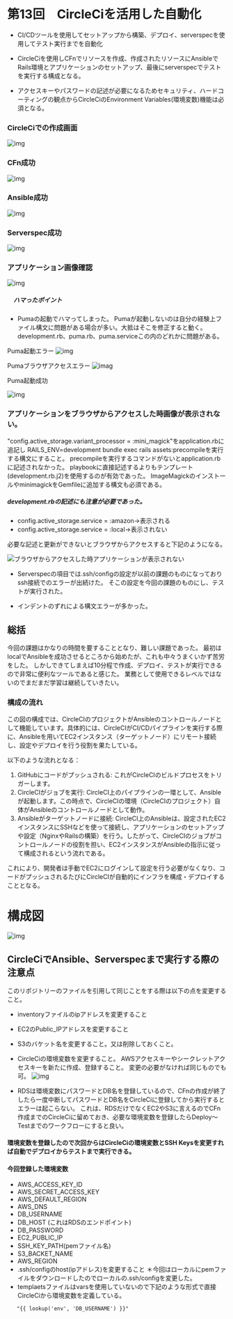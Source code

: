 # 第13回　CircleCiを活用した自動化

- CI/CDツールを使用してセットアップから構築、デプロイ、serverspecを使用してテスト実行までを自動化

- CircleCiを使用しCFnでリソースを作成、作成されたリソースにAnsibleでRails環境とアプリケーションのセットアップ、最後にserverspecでテストを実行する構成となる。

- アクセスキーやパスワードの記述が必要になるためセキュリティ、ハードコーティングの観点からCircleCiのEnvironment Variables(環境変数)機能は必須となる。


### CircleCiでの作成画面

![img](lecture13/lecture13/CircleCi_Succsess.png)




### CFn成功

![img](lecture13/lecture13/CircleCi_CFn_Succsess.png)


### Ansible成功

![img](lecture13/lecture13/CircleCi_Ansible_Success.png)


### Serverspec成功

![img](lecture13/lecture13/CircleCi_Serverspec_Succsess.png)

### アプリケーション画像確認
![img](lecture13/lecture13/CircleCi_S3_画像.png)

##### 　ハマったポイント

- Pumaの起動でハマってしまった。
Pumaが起動しないのは自分の経験上ファイル構文に問題がある場合が多い。大抵はそこを修正すると動く。
development.rb、puma.rb、puma.serviceこの内のどれかに問題がある。


Puma起動エラー
![img](lecture13/lecture13/Puma起動エラー.png)

Pumaブラウザアクセスエラー
![imag](lecture13/lecture13/Pumaエラー時_ブラウザアクセス.png)

Puma起動成功


![img](lecture13/lecture13/Puma起動成功.png)

### アプリケーションをブラウザからアクセスした時画像が表示されない。

  
"config.active_storage.variant_processor = :mini_magick"をapplication.rbに追記し
RAILS_ENV=development bundle exec rails assets:precompileを実行する構文にすること。
precompileを実行するコマンドがないとapplication.rbに記述されなかった。
playbookに直接記述するよりもテンプレート(development.rb.j2)を使用するのが有効であった。
ImageMagickのインストールやminimagickをGemfileに追加する構文も必須である。

##### development.rbの記述にも注意が必要であった。
- config.active_storage.service = :amazon→表示される
- config.active_storage.service = :local→表示されない

 
必要な記述と更新ができないとブラウザからアクセスすると下記のようになる。

![ブラウザからアクセスした時アプリケーションが表示されない](lecture13/lecture13/Railsアプリケーション画像表示エラー.png)


- Serverspecの項目では.ssh/configの設定が以前の課題のものになっておりssh接続でのエラーが出続けた。
そこの設定を今回の課題のものにし、テストが実行された。

- インデントのずれによる構文エラーが多かった。



## 総括
今回の課題はかなりの時間を要することとなり、難しい課題であった。
最初はlocalでAnsibleを成功させるところから始めたが、これも中々うまくいかず苦労をした。
しかしできてしまえば10分程で作成、デプロイ、テストが実行できるので非常に便利なツールであると感じた。
業務として使用できるレベルではないのでまだまだ学習は継続していきたい。

### 構成の流れ


この図の構成では、CircleCIのプロジェクトがAnsibleのコントロールノードとして機能しています。具体的には、CircleCIがCI/CDパイプラインを実行する際に、Ansibleを用いてEC2インスタンス（ターゲットノード）にリモート接続し、設定やデプロイを行う役割を果たしている。

以下のような流れとなる：

1. GitHubにコードがプッシュされる: これがCircleCIのビルドプロセスをトリガーします。
2. CircleCIがジョブを実行: CircleCI上のパイプラインの一環として、Ansibleが起動します。この時点で、CircleCIの環境（CircleCIのプロジェクト）自体がAnsibleのコントロールノードとして動作。
3. Ansibleがターゲットノードに接続: CircleCI上のAnsibleは、設定されたEC2インスタンスにSSHなどを使って接続し、アプリケーションのセットアップや設定（NginxやRailsの構築）を行う。したがって、CircleCIのジョブがコントロールノードの役割を担い、EC2インスタンスがAnsibleの指示に従って構成されるという流れである。

これにより、開発者は手動でEC2にログインして設定を行う必要がなくなり、コードがプッシュされるたびにCircleCIが自動的にインフラを構成・デプロイすることとなる。




# 構成図
![img](lecture13/lecture13/構成図_lecture13_修正_S3.png)


## CircleCiでAnsible、Serverspecまで実行する際の注意点
このリポジトリーのファイルを引用して同じことをする際は以下の点を変更すること。
- inventoryファイルのipアドレスを変更すること
- EC2のPublic_IPアドレスを変更すること
- S3のバケット名を変更すること。又は削除しておくこと。
- CircleCiの環境変数を変更すること。
  AWSアクセスキーやシークレットアクセスキーを新たに作成、登録すること。
  変更の必要がなければ同じものでも可。
![img](lecture13/lecture13/環境変数登録_CircleCi.png)

- RDSは環境変数にパスワードとDB名を登録しているので、CFnの作成が終了したら一度中断してパスワードとDB名をCircleCiに登録してから実行するとエラーは起こらない。
  これは、RDSだけでなくEC2やS3に言えるのでCFn作成までのCircleCiに留めておき、必要な環境変数を登録したらDeploy～Testまでのワークフローにすると良い。

#### 環境変数を登録したので次回からはCircleCiの環境変数とSSH Keysを変更すれば自動でデプロイからテストまで実行できる。
  

#### 今回登録した環境変数
- AWS_ACCESS_KEY_ID
- AWS_SECRET_ACCESS_KEY
- AWS_DEFAULT_REGION
- AWS_DNS
- DB_USERNAME
- DB_HOST (これはRDSのエンドポイント)
- DB_PASSWORD
- EC2_PUBLIC_IP
- SSH_KEY_PATH(pemファイル名)
- S3_BACKET_NAME
- AWS_REGION
- .ssh/configのhost(ipアドレス)を変更すること
  ＊今回はローカルにpemファイルをダウンロードしたのでローカルの.ssh/configを変更した。
- templaetsファイルはvarsを使用していないので下記のような形式で直接CircleCiから環境変数を定義している。

````
   "{{ lookup('env', 'DB_USERNAME') }}"
````




